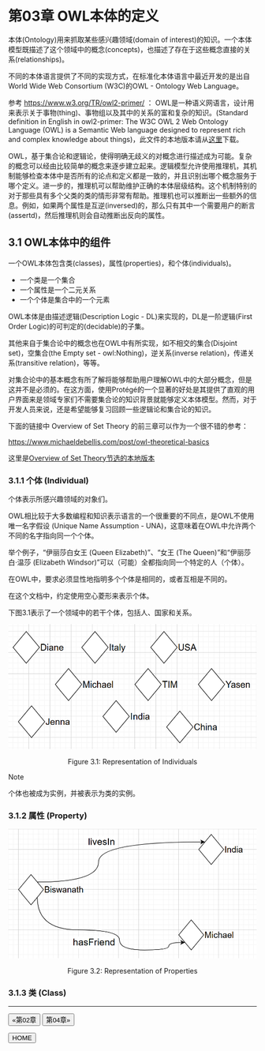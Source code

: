 # 第03章 OWL本体的定义

本体(Ontology)用来抓取某些感兴趣领域(domain of interest)的知识。一个本体模型既描述了这个领域中的概念(concepts)，也描述了存在于这些概念直接的关系(relationships)。

不同的本体语言提供了不同的实现方式，在标准化本体语言中最近开发的是出自World Wide Web Consortium (W3C)的OWL - Ontology Web Language。

参考 https://www.w3.org/TR/owl2-primer/ ： OWL是一种语义网语言，设计用来表示关于事物(thing)、事物组以及其中的关系的富和复杂的知识。(Standard definition in English in owl2-primer: The W3C OWL 2 Web Ontology Language (OWL) is a Semantic Web language designed to represent rich and complex knowledge about things)，此文件的本地版本请从[这里](../docs/owl2-primer.pdf)下载。

OWL，基于集合论和逻辑论，使得明确无歧义的对概念进行描述成为可能。复杂的概念可以经由比较简单的概念来逐步建立起来。逻辑模型允许使用推理机，其机制能够检查本体中是否所有的论点和定义都是一致的，并且识别出哪个概念服务于哪个定义。进一步的，推理机可以帮助维护正确的本体层级结构。这个机制特别的对于那些具有多个父类的类的情形非常有帮助。推理机也可以推断出一些额外的信息。例如，如果两个属性是互逆(inversed)的，那么只有其中一个需要用户的断言(assertd)，然后推理机则会自动推断出反向的属性。

## 3.1 OWL本体中的组件

一个OWL本体包含类(classes)，属性(properties)，和个体(individuals)。

- 一个类是一个集合
- 一个属性是一个二元关系
- 一个个体是集合中的一个元素

OWL本体是由描述逻辑(Description Logic - DL)来实现的，DL是一阶逻辑(First Order Logic)的可判定的(decidable)的子集。

其他来自于集合论中的概念也在OWL中有所实现，如不相交的集合(Disjoint set)，空集合(the Empty set - owl:Nothing)，逆关系(inverse relation)，传递关系(transitive relation)，等等。

对集合论中的基本概念有所了解将能够帮助用户理解OWL中的大部分概念，但是这并不是必须的。在这方面，使用Protégé的一个显著的好处是其提供了直观的用户界面来是领域专家们不需要集合论的知识背景就能够定义本体模型。然而，对于开发人员来说，还是希望能够复习回顾一些逻辑论和集合论的知识。

下面的链接中 Overview of Set Theory 的前三章可以作为一个很不错的参考：

https://www.michaeldebellis.com/post/owl-theoretical-basics

这里是[Overview of Set Theory节选的本地版本](Partee%20et%20al.pdf)

### 3.1.1 个体 (Individual)

个体表示所感兴趣领域的对象们。

OWL相比较于大多数编程和知识表示语言的一个很重要的不同点，是OWL不使用唯一名字假设 (Unique Name Assumption - UNA)，这意味着在OWL中允许两个不同的名字指向同一个个体。

举个例子，“伊丽莎白女王 (Queen Elizabeth)”、“女王 (The Queen)”和“伊丽莎白·温莎 (Elizabeth Windsor)”可以（可能）全都指向同一个特定的人（个体）。

在OWL中，要求必须显性地指明多个个体是相同的，或者互相是不同的。

在这个文档中，约定使用空心菱形来表示个体。

下图3.1表示了一个领域中的若干个体，包括人、国家和关系。

![Figure3-1](img/Figure3-1.png)

<div align="center">Figure 3.1: Representation of Individuals</div>

> [!NOTE]
> 个体也被成为实例，并被表示为类的实例。

### 3.1.2 属性 (Property)



![Figure3-2](img/Figure3-2.png)

<div align="center">Figure 3.2: Representation of Properties</div>

### 3.1.3 类 (Class)

---

[<button type="button">«第02章</button>](../第02章/README.md) [<button type="button">第04章»</button>](../第04章/README.md)

[<button type="button">HOME</button>](../README.md)